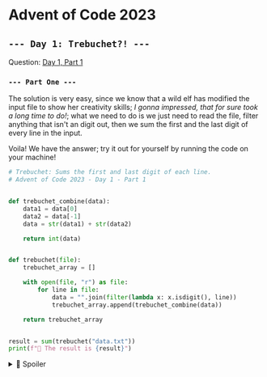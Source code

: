 # Advent of Code 2023

## `--- Day 1: Trebuchet?! ---`

Question: [Day 1, Part 1](Question.md)

### `--- Part One ---`
The solution is very easy, since we know that a wild elf has modified the input file to show her creativity skills;
*I gonna impressed, that for sure took a long time to do!*; what we need to do is 
we just need to read the file, filter anything that isn't an digit out, then we sum the first and the last digit of every line in the input.

Voila! We have the answer; try it out for yourself by running the code on your machine!


```python
# Trebuchet: Sums the first and last digit of each line.
# Advent of Code 2023 - Day 1 - Part 1


def trebuchet_combine(data):
    data1 = data[0]
    data2 = data[-1]
    data = str(data1) + str(data2)

    return int(data)


def trebuchet(file):
    trebuchet_array = []

    with open(file, "r") as file:
        for line in file:
            data = "".join(filter(lambda x: x.isdigit(), line))
            trebuchet_array.append(trebuchet_combine(data))

    return trebuchet_array


result = sum(trebuchet("data.txt"))
print(f"🥞 The result is {result}")
```

<details>

  <summary>🚧 Spoiler</summary>

  The answer is `53386`, that's because we appended the result of the data that have been stripped of anything that isn't a digit (`trebuchet()` and `trebuchet_combine(data)`), then we summed the first and the last digit of each line (`sum(trebuchet_array)`).

</details>

